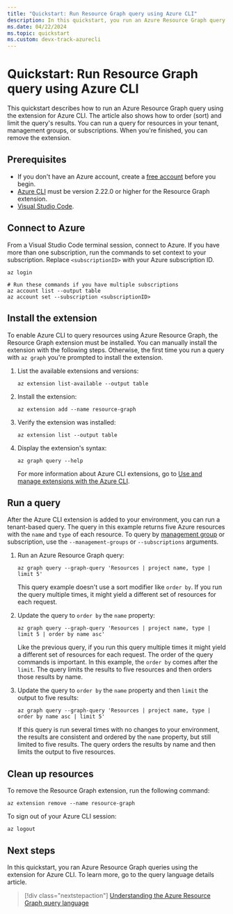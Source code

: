 ```yaml
---
title: "Quickstart: Run Resource Graph query using Azure CLI"
description: In this quickstart, you run an Azure Resource Graph query using the extension for Azure CLI.
ms.date: 04/22/2024
ms.topic: quickstart
ms.custom: devx-track-azurecli
---
```


# Quickstart: Run Resource Graph query using Azure CLI

This quickstart describes how to run an Azure Resource Graph query using the extension for Azure CLI. The article also shows how to order (sort) and limit the query's results. You can run a query for resources in your tenant, management groups, or subscriptions. When you're finished, you can remove the extension.

## Prerequisites

- If you don't have an Azure account, create a [free account](https://azure.microsoft.com/free/?WT.mc_id=A261C142F) before you begin.
- [Azure CLI](/cli/azure/install-azure-cli) must be version 2.22.0 or higher for the Resource Graph extension.
- [Visual Studio Code](https://code.visualstudio.com/).

## Connect to Azure

From a Visual Studio Code terminal session, connect to Azure. If you have more than one subscription, run the commands to set context to your subscription. Replace `<subscriptionID>` with your Azure subscription ID.

```azurecli
az login

# Run these commands if you have multiple subscriptions
az account list --output table
az account set --subscription <subscriptionID>
```

## Install the extension

To enable Azure CLI to query resources using Azure Resource Graph, the Resource Graph extension must be installed. You can manually install the extension with the following steps. Otherwise, the first time you run a query with `az graph` you're prompted to install the extension.

1. List the available extensions and versions:

   ```azurecli
   az extension list-available --output table
   ```

1. Install the extension:

   ```azurecli
   az extension add --name resource-graph
   ```

1. Verify the extension was installed:

   ```azurecli
   az extension list --output table
   ```

1. Display the extension's syntax:

   ```azurecli
   az graph query --help
   ```

   For more information about Azure CLI extensions, go to [Use and manage extensions with the Azure CLI](/cli/azure/azure-cli-extensions-overview).

## Run a query

After the Azure CLI extension is added to your environment, you can run a tenant-based query. The query in this example returns five Azure resources with the `name` and `type` of each resource. To query by [management group](../management-groups/overview.md) or subscription, use the `--management-groups` or `--subscriptions` arguments.

1. Run an Azure Resource Graph query:

   ```azurecli
   az graph query --graph-query 'Resources | project name, type | limit 5'
   ```

   This query example doesn't use a sort modifier like `order by`. If you run the query multiple times, it might yield a different set of resources for each request.

1. Update the query to `order by` the `name` property:

   ```azurecli
   az graph query --graph-query 'Resources | project name, type | limit 5 | order by name asc'
   ```

   Like the previous query, if you run this query multiple times it might yield a different set of resources for each request. The order of the query commands is important. In this example, the `order by` comes after the `limit`. The query limits the results to five resources and then orders those results by name.

1. Update the query to `order by` the `name` property and then `limit` the output to five results:

   ```azurecli
   az graph query --graph-query 'Resources | project name, type | order by name asc | limit 5'
   ```

   If this query is run several times with no changes to your environment, the results are consistent and ordered by the `name` property, but still limited to five results. The query orders the results by name and then limits the output to five resources.

## Clean up resources

To remove the Resource Graph extension, run the following command:

```azurecli
az extension remove --name resource-graph
```

To sign out of your Azure CLI session:

```azurecli
az logout
```

## Next steps

In this quickstart, you ran Azure Resource Graph queries using the extension for Azure CLI. To learn more, go to the query language details article.

> [!div class="nextstepaction"]
> [Understanding the Azure Resource Graph query language](./concepts/query-language.md)

